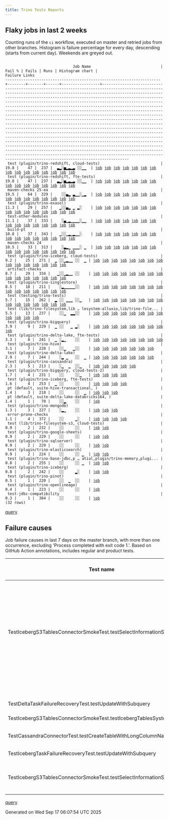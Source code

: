 ```yaml
---
title: Trino Tests Reports
---
```


## Flaky jobs in last 2 weeks

Counting runs of the `ci` workflow, executed on master and retried jobs from other branches.
Histogram is failure percentage for every day, descending (starts from current day).
Weekends are greyed out.
<pre><code>
                              Job Name                               | Fail % | Fails | Runs | Histogram chart |                                                                                                                                                                                                                                                                                                                                                                                                                                                                                                                                                                                                                  Failure Links                                                                                                                                                                                                                                                                                                                                                                                                                                                                                                                                                                                                                   
---------------------------------------------------------------------+--------+-------+------+-----------------+--------------------------------------------------------------------------------------------------------------------------------------------------------------------------------------------------------------------------------------------------------------------------------------------------------------------------------------------------------------------------------------------------------------------------------------------------------------------------------------------------------------------------------------------------------------------------------------------------------------------------------------------------------------------------------------------------------------------------------------------------------------------------------------------------------------------------------------------------------------------------------------------------------------------------------------------------------------------------------------------------------------------------------------------------------------------------------------------------------------------------------------------------------------------------------------------------------------------------------------------------
 test (plugin/trino-redshift, cloud-tests)                           |   19.8 |    47 |  237 |  ▃▂░▅▂▃▂▃ ░░▁▁  | <a href="https://github.com/trinodb/trino/actions/runs/17761312748/job/50474588077">job</a> <a href="https://github.com/trinodb/trino/actions/runs/17763072448/job/50480162577">job</a> <a href="https://github.com/trinodb/trino/actions/runs/17768609487/job/50498480701">job</a> <a href="https://github.com/trinodb/trino/actions/runs/17768609487/job/50511903143">job</a> <a href="https://github.com/trinodb/trino/actions/runs/17777870776/job/50530038535">job</a> <a href="https://github.com/trinodb/trino/actions/runs/17724062285/job/50361387201">job</a> <a href="https://github.com/trinodb/trino/actions/runs/17728895296/job/50375625399">job</a> <a href="https://github.com/trinodb/trino/actions/runs/17732524052/job/50386701416">job</a> <a href="https://github.com/trinodb/trino/actions/runs/17737905901/job/50404428252">job</a> <a href="https://github.com/trinodb/trino/actions/runs/17739067718/job/50408316584">job</a> <a href="https://github.com/trinodb/trino/actions/runs/17697126334/job/50297972180">job</a> <a href="https://github.com/trinodb/trino/actions/runs/17697126334/job/50297972180">job</a> <a href="https://github.com/trinodb/trino/actions/runs/17697126334/job/50301409785">job</a> <a href="https://github.com/trinodb/trino/actions/runs/17697126334/job/50301409785">job</a> <a href="https://github.com/trinodb/trino/actions/runs/17699095983/job/50302384440">job</a>  
 test (plugin/trino-redshift, fte-tests)                             |   19.8 |    47 |  237 |  ▃▂░▅▂▃▂▃ ░░▁▁  | <a href="https://github.com/trinodb/trino/actions/runs/17761312748/job/50474588120">job</a> <a href="https://github.com/trinodb/trino/actions/runs/17763072448/job/50480162600">job</a> <a href="https://github.com/trinodb/trino/actions/runs/17768609487/job/50498480603">job</a> <a href="https://github.com/trinodb/trino/actions/runs/17768609487/job/50511903162">job</a> <a href="https://github.com/trinodb/trino/actions/runs/17777870776/job/50530038532">job</a> <a href="https://github.com/trinodb/trino/actions/runs/17724062285/job/50361387212">job</a> <a href="https://github.com/trinodb/trino/actions/runs/17728895296/job/50375625403">job</a> <a href="https://github.com/trinodb/trino/actions/runs/17732524052/job/50386701379">job</a> <a href="https://github.com/trinodb/trino/actions/runs/17737905901/job/50404428256">job</a> <a href="https://github.com/trinodb/trino/actions/runs/17739067718/job/50408316582">job</a> <a href="https://github.com/trinodb/trino/actions/runs/17697126334/job/50297972193">job</a> <a href="https://github.com/trinodb/trino/actions/runs/17697126334/job/50297972193">job</a> <a href="https://github.com/trinodb/trino/actions/runs/17697126334/job/50301409782">job</a> <a href="https://github.com/trinodb/trino/actions/runs/17697126334/job/50301409782">job</a> <a href="https://github.com/trinodb/trino/actions/runs/17699095983/job/50302384435">job</a>  
 maven-checks 25-ea                                                  |   19.5 |    64 |  329 |    ░░▄▂ ▃▁▁░▁▂  | <a href="https://github.com/trinodb/trino/actions/runs/17778519950/job/50532140111">job</a> <a href="https://github.com/trinodb/trino/actions/runs/17724062285/job/50361332652">job</a> <a href="https://github.com/trinodb/trino/actions/runs/17660143292/job/50194094687">job</a> <a href="https://github.com/trinodb/trino/actions/runs/17660143292/job/50194094687">job</a> <a href="https://github.com/trinodb/trino/actions/runs/17660143292/job/50194094687">job</a> <a href="https://github.com/trinodb/trino/actions/runs/17660143292/job/50194094687">job</a> <a href="https://github.com/trinodb/trino/actions/runs/17660143292/job/50194094687">job</a> <a href="https://github.com/trinodb/trino/actions/runs/17630006865/job/50095439434">job</a> <a href="https://github.com/trinodb/trino/actions/runs/17650190400/job/50158876928">job</a> <a href="https://github.com/trinodb/trino/actions/runs/17657871522/job/50184928161">job</a> <a href="https://github.com/trinodb/trino/actions/runs/17657871522/job/50184928161">job</a> <a href="https://github.com/trinodb/trino/actions/runs/17660143292/job/50191760066">job</a> <a href="https://github.com/trinodb/trino/actions/runs/17619200359/job/50060293383">job</a> <a href="https://github.com/trinodb/trino/actions/runs/17569837325/job/49903526563">job</a> <a href="https://github.com/trinodb/trino/actions/runs/17570462718/job/49905384729">job</a>  
 test (plugin/trino-exasol)                                          |   11.3 |    29 |  257 |   ▁░░▄▂ ▁ ▂░    | <a href="https://github.com/trinodb/trino/actions/runs/17775814099/job/50523216417">job</a> <a href="https://github.com/trinodb/trino/actions/runs/17724062285/job/50361387214">job</a> <a href="https://github.com/trinodb/trino/actions/runs/17728863099/job/50375538197">job</a> <a href="https://github.com/trinodb/trino/actions/runs/17728863099/job/50380379460">job</a> <a href="https://github.com/trinodb/trino/actions/runs/17660143292/job/50194095767">job</a> <a href="https://github.com/trinodb/trino/actions/runs/17660143292/job/50194095767">job</a> <a href="https://github.com/trinodb/trino/actions/runs/17660143292/job/50194095767">job</a> <a href="https://github.com/trinodb/trino/actions/runs/17660143292/job/50194095767">job</a> <a href="https://github.com/trinodb/trino/actions/runs/17660143292/job/50194095767">job</a> <a href="https://github.com/trinodb/trino/actions/runs/17630006865/job/50095493977">job</a> <a href="https://github.com/trinodb/trino/actions/runs/17630918115/job/50098091653">job</a> <a href="https://github.com/trinodb/trino/actions/runs/17660143292/job/50191801080">job</a> <a href="https://github.com/trinodb/trino/actions/runs/17660143292/job/50191801080">job</a> <a href="https://github.com/trinodb/trino/actions/runs/17660143292/job/50191801080">job</a> <a href="https://github.com/trinodb/trino/actions/runs/17582995086/job/49943730191">job</a>  
 test-other-modules                                                  |   11.1 |    37 |  333 |    ░▄▁▂▁▁▁▁░▁▁  | <a href="https://github.com/trinodb/trino/actions/runs/17728863099/job/50375455153">job</a> <a href="https://github.com/trinodb/trino/actions/runs/17697126334/job/50297949644">job</a> <a href="https://github.com/trinodb/trino/actions/runs/17697126334/job/50297949644">job</a> <a href="https://github.com/trinodb/trino/actions/runs/17697126334/job/50301409187">job</a> <a href="https://github.com/trinodb/trino/actions/runs/17697126334/job/50301409187">job</a> <a href="https://github.com/trinodb/trino/actions/runs/17668507828/job/50214815451">job</a> <a href="https://github.com/trinodb/trino/actions/runs/17680415495/job/50253036027">job</a> <a href="https://github.com/trinodb/trino/actions/runs/17630128259/job/50095797726">job</a> <a href="https://github.com/trinodb/trino/actions/runs/17630132068/job/50095807031">job</a> <a href="https://github.com/trinodb/trino/actions/runs/17646526015/job/50145803127">job</a> <a href="https://github.com/trinodb/trino/actions/runs/17657114104/job/50182531485">job</a> <a href="https://github.com/trinodb/trino/actions/runs/17657871522/job/50184928286">job</a> <a href="https://github.com/trinodb/trino/actions/runs/17606371752/job/50017937039">job</a> <a href="https://github.com/trinodb/trino/actions/runs/17628636729/job/50091355195">job</a> <a href="https://github.com/trinodb/trino/actions/runs/17569837325/job/49903526613">job</a>  
 build-pt                                                            |   10.8 |    37 |  343 |   ▁░░▁▂▁▂▁▁░    | <a href="https://github.com/trinodb/trino/actions/runs/17768609487/job/50498376173">job</a> <a href="https://github.com/trinodb/trino/actions/runs/17728895296/job/50375552741">job</a> <a href="https://github.com/trinodb/trino/actions/runs/17732524052/job/50386603962">job</a> <a href="https://github.com/trinodb/trino/actions/runs/17737905901/job/50404307388">job</a> <a href="https://github.com/trinodb/trino/actions/runs/17683662878/job/50263449639">job</a> <a href="https://github.com/trinodb/trino/actions/runs/17683662878/job/50263449639">job</a> <a href="https://github.com/trinodb/trino/actions/runs/17631862563/job/50100621025">job</a> <a href="https://github.com/trinodb/trino/actions/runs/17643059345/job/50134345906">job</a> <a href="https://github.com/trinodb/trino/actions/runs/17643059345/job/50134345906">job</a> <a href="https://github.com/trinodb/trino/actions/runs/17650190400/job/50158877028">job</a> <a href="https://github.com/trinodb/trino/actions/runs/17657871522/job/50184928222">job</a> <a href="https://github.com/trinodb/trino/actions/runs/17606371752/job/50017937061">job</a> <a href="https://github.com/trinodb/trino/actions/runs/17619200359/job/50060293330">job</a> <a href="https://github.com/trinodb/trino/actions/runs/17628636729/job/50091355167">job</a> <a href="https://github.com/trinodb/trino/actions/runs/17585622883/job/49952694294">job</a>  
 maven-checks 24                                                     |   10.5 |    33 |  313 |    ░▃▂▁ ▁▁▁░ ▁  | <a href="https://github.com/trinodb/trino/actions/runs/17775814099/job/50523135502">job</a> <a href="https://github.com/trinodb/trino/actions/runs/17728863099/job/50375455103">job</a> <a href="https://github.com/trinodb/trino/actions/runs/17697126334/job/50297949621">job</a> <a href="https://github.com/trinodb/trino/actions/runs/17697126334/job/50297949621">job</a> <a href="https://github.com/trinodb/trino/actions/runs/17699095983/job/50302362535">job</a> <a href="https://github.com/trinodb/trino/actions/runs/17657871522/job/50202516504">job</a> <a href="https://github.com/trinodb/trino/actions/runs/17657871522/job/50202516504">job</a> <a href="https://github.com/trinodb/trino/actions/runs/17657871522/job/50204891060">job</a> <a href="https://github.com/trinodb/trino/actions/runs/17657871522/job/50204891060">job</a> <a href="https://github.com/trinodb/trino/actions/runs/17661876542/job/50196529459">job</a> <a href="https://github.com/trinodb/trino/actions/runs/17646526015/job/50145802755">job</a> <a href="https://github.com/trinodb/trino/actions/runs/17650190400/job/50158876927">job</a> <a href="https://github.com/trinodb/trino/actions/runs/17657871522/job/50184928176">job</a> <a href="https://github.com/trinodb/trino/actions/runs/17657871522/job/50184928176">job</a> <a href="https://github.com/trinodb/trino/actions/runs/17603248848/job/50009095624">job</a>  
 test (plugin/trino-iceberg, cloud-tests)                            |    9.2 |    25 |  271 |  ▁ ░░▁▂▁▁ ░░  ▁ | <a href="https://github.com/trinodb/trino/actions/runs/17768609487/job/50498480549">job</a> <a href="https://github.com/trinodb/trino/actions/runs/17777870776/job/50530038454">job</a> <a href="https://github.com/trinodb/trino/actions/runs/17778519950/job/50532219094">job</a> <a href="https://github.com/trinodb/trino/actions/runs/17739067718/job/50408316546">job</a> <a href="https://github.com/trinodb/trino/actions/runs/17745012977/job/50428172238">job</a> <a href="https://github.com/trinodb/trino/actions/runs/17675959315/job/50238062823">job</a> <a href="https://github.com/trinodb/trino/actions/runs/17675997413/job/50238184764">job</a> <a href="https://github.com/trinodb/trino/actions/runs/17630918115/job/50098091603">job</a> <a href="https://github.com/trinodb/trino/actions/runs/17631862563/job/50100658512">job</a> <a href="https://github.com/trinodb/trino/actions/runs/17646526015/job/50145914766">job</a> <a href="https://github.com/trinodb/trino/actions/runs/17660143292/job/50191801106">job</a> <a href="https://github.com/trinodb/trino/actions/runs/17660143292/job/50191801106">job</a> <a href="https://github.com/trinodb/trino/actions/runs/17619200359/job/50060381783">job</a> <a href="https://github.com/trinodb/trino/actions/runs/17571183698/job/49907593060">job</a> <a href="https://github.com/trinodb/trino/actions/runs/17571183698/job/49907593060">job</a>  
 artifact-checks                                                     |    8.7 |    29 |  334 |   ▁░░▁▂▁▁ ░░    | <a href="https://github.com/trinodb/trino/actions/runs/17724062285/job/50361332650">job</a> <a href="https://github.com/trinodb/trino/actions/runs/17737905901/job/50404307323">job</a> <a href="https://github.com/trinodb/trino/actions/runs/17739067718/job/50408213240">job</a> <a href="https://github.com/trinodb/trino/actions/runs/17663936879/job/50202240761">job</a> <a href="https://github.com/trinodb/trino/actions/runs/17684430694/job/50266031620">job</a> <a href="https://github.com/trinodb/trino/actions/runs/17684430694/job/50266031620">job</a> <a href="https://github.com/trinodb/trino/actions/runs/17619841585/job/50146411200">job</a> <a href="https://github.com/trinodb/trino/actions/runs/17619841585/job/50146411200">job</a> <a href="https://github.com/trinodb/trino/actions/runs/17619841585/job/50146411200">job</a> <a href="https://github.com/trinodb/trino/actions/runs/17619841585/job/50147658947">job</a> <a href="https://github.com/trinodb/trino/actions/runs/17619841585/job/50147658947">job</a> <a href="https://github.com/trinodb/trino/actions/runs/17619841585/job/50062543817">job</a> <a href="https://github.com/trinodb/trino/actions/runs/17619841585/job/50062543817">job</a> <a href="https://github.com/trinodb/trino/actions/runs/17619841585/job/50062543817">job</a> <a href="https://github.com/trinodb/trino/actions/runs/17619841585/job/50081219576">job</a>  
 test (plugin/trino-singlestore)                                     |    8.5 |    18 |  211 |    ░▂▁▁▁▁▁░░    | <a href="https://github.com/trinodb/trino/actions/runs/17724062285/job/50361387217">job</a> <a href="https://github.com/trinodb/trino/actions/runs/17691057049/job/50284613992">job</a> <a href="https://github.com/trinodb/trino/actions/runs/17691057049/job/50284613992">job</a> <a href="https://github.com/trinodb/trino/actions/runs/17675997413/job/50238184755">job</a> <a href="https://github.com/trinodb/trino/actions/runs/17640244384/job/50125464864">job</a> <a href="https://github.com/trinodb/trino/actions/runs/17640244384/job/50125464864">job</a> <a href="https://github.com/trinodb/trino/actions/runs/17655660370/job/50177709387">job</a> <a href="https://github.com/trinodb/trino/actions/runs/17619200359/job/50060381934">job</a> <a href="https://github.com/trinodb/trino/actions/runs/17624436933/job/50077731051">job</a> <a href="https://github.com/trinodb/trino/actions/runs/17624436933/job/50077731051">job</a> <a href="https://github.com/trinodb/trino/actions/runs/17569837325/job/49903568321">job</a> <a href="https://github.com/trinodb/trino/actions/runs/17598156156/job/49994905704">job</a> <a href="https://github.com/trinodb/trino/actions/runs/17545867111/job/49827179870">job</a> <a href="https://github.com/trinodb/trino/actions/runs/17555458890/job/49858475384">job</a> <a href="https://github.com/trinodb/trino/actions/runs/17555458890/job/49858475384">job</a>  
 test (testing/trino-tests)                                          |    5.7 |    15 |  262 |  ▂ ░░ ▁▁▁ ░░▁   | <a href="https://github.com/trinodb/trino/actions/runs/17750594273/job/50444671454">job</a> <a href="https://github.com/trinodb/trino/actions/runs/17750594273/job/50444671454">job</a> <a href="https://github.com/trinodb/trino/actions/runs/17761312748/job/50474588139">job</a> <a href="https://github.com/trinodb/trino/actions/runs/17775814099/job/50523216534">job</a> <a href="https://github.com/trinodb/trino/actions/runs/17742046590/job/50418263706">job</a> <a href="https://github.com/trinodb/trino/actions/runs/17657114104/job/50182608522">job</a> <a href="https://github.com/trinodb/trino/actions/runs/17657871522/job/50185114456">job</a> <a href="https://github.com/trinodb/trino/actions/runs/17657871522/job/50185114456">job</a> <a href="https://github.com/trinodb/trino/actions/runs/17608848924/job/50025974278">job</a> <a href="https://github.com/trinodb/trino/actions/runs/17619200359/job/50060381982">job</a> <a href="https://github.com/trinodb/trino/actions/runs/17571183698/job/49907593123">job</a> <a href="https://github.com/trinodb/trino/actions/runs/17571183698/job/49907593123">job</a> <a href="https://github.com/trinodb/trino/actions/runs/17481848895/job/49653506212">job</a> <a href="https://github.com/trinodb/trino/actions/runs/17484719252/job/49661484113">job</a> <a href="https://github.com/trinodb/trino/actions/runs/17478884174/job/49645204052">job</a>  
 test (lib/trino-filesystem,lib … lesystem-alluxio,lib/trino-file... |    5.5 |    13 |  237 |    ░░▁  ▂▂░░    | <a href="https://github.com/trinodb/trino/actions/runs/17683662878/job/50263522796">job</a> <a href="https://github.com/trinodb/trino/actions/runs/17683662878/job/50263522796">job</a> <a href="https://github.com/trinodb/trino/actions/runs/17569837325/job/49903568223">job</a> <a href="https://github.com/trinodb/trino/actions/runs/17596775483/job/49990798959">job</a> <a href="https://github.com/trinodb/trino/actions/runs/17596775483/job/49990798959">job</a> <a href="https://github.com/trinodb/trino/actions/runs/17596775483/job/49990798959">job</a> <a href="https://github.com/trinodb/trino/actions/runs/17540671319/job/49811735530">job</a> <a href="https://github.com/trinodb/trino/actions/runs/17540671319/job/49811735530">job</a> <a href="https://github.com/trinodb/trino/actions/runs/17540671319/job/49826832580">job</a> <a href="https://github.com/trinodb/trino/actions/runs/17540671319/job/49826832580">job</a> <a href="https://github.com/trinodb/trino/actions/runs/17545867111/job/49827179764">job</a> <a href="https://github.com/trinodb/trino/actions/runs/17448082907/job/49547203451">job</a>                                                                                                                                                                                                                                                  
 test (plugin/trino-bigquery)                                        |    3.9 |     9 |  229 |  ▁ ░░   ▁ ▂░    | <a href="https://github.com/trinodb/trino/actions/runs/17761312748/job/50474587989">job</a> <a href="https://github.com/trinodb/trino/actions/runs/17765667341/job/50488448910">job</a> <a href="https://github.com/trinodb/trino/actions/runs/17724062285/job/50361387128">job</a> <a href="https://github.com/trinodb/trino/actions/runs/17728895296/job/50375625254">job</a> <a href="https://github.com/trinodb/trino/actions/runs/17571183698/job/49907593008">job</a> <a href="https://github.com/trinodb/trino/actions/runs/17571183698/job/49907593008">job</a> <a href="https://github.com/trinodb/trino/actions/runs/17582995086/job/49943730297">job</a> <a href="https://github.com/trinodb/trino/actions/runs/17522911115/job/49769293328">job</a> <a href="https://github.com/trinodb/trino/actions/runs/17439591689/job/49518881381">job</a>                                                                                                                                                                                                                                                                                                                                                                                                                                                                                                  
 test (plugin/trino-delta-lake, fte-tests)                           |    3.3 |     8 |  241 |  ▁ ░▂▁    ░░    | <a href="https://github.com/trinodb/trino/actions/runs/17761312748/job/50474588006">job</a> <a href="https://github.com/trinodb/trino/actions/runs/17775814099/job/50523216418">job</a> <a href="https://github.com/trinodb/trino/actions/runs/17778519950/job/50532219063">job</a> <a href="https://github.com/trinodb/trino/actions/runs/17737905901/job/50404428175">job</a> <a href="https://github.com/trinodb/trino/actions/runs/17697126334/job/50297972167">job</a> <a href="https://github.com/trinodb/trino/actions/runs/17697126334/job/50297972167">job</a> <a href="https://github.com/trinodb/trino/actions/runs/17684430694/job/50266097268">job</a> <a href="https://github.com/trinodb/trino/actions/runs/17684430694/job/50266097268">job</a>                                                                                                                                                                                                                                                                                                                                                                                                                                                                                                                                                                                  
 test (plugin/trino-hive)                                            |    3.1 |     7 |  228 |    ░░▁   ▁░░    | <a href="https://github.com/trinodb/trino/actions/runs/17765667341/job/50488448957">job</a> <a href="https://github.com/trinodb/trino/actions/runs/17684430694/job/50266097255">job</a> <a href="https://github.com/trinodb/trino/actions/runs/17684430694/job/50266097255">job</a> <a href="https://github.com/trinodb/trino/actions/runs/17555458890/job/49858475362">job</a> <a href="https://github.com/trinodb/trino/actions/runs/17555458890/job/49858475362">job</a> <a href="https://github.com/trinodb/trino/actions/runs/17555458890/job/49858475362">job</a> <a href="https://github.com/trinodb/trino/actions/runs/17478884174/job/49645203991">job</a>                                                                                                                                                                                                                                                                                                                                                                                                                                                                                                                                                                                                                                                                  
 test (plugin/trino-delta-lake)                                      |    2.9 |     7 |  244 |    ░▂ ▁   ░░  ▁ | <a href="https://github.com/trinodb/trino/actions/runs/17691057049/job/50284613947">job</a> <a href="https://github.com/trinodb/trino/actions/runs/17691057049/job/50284613947">job</a> <a href="https://github.com/trinodb/trino/actions/runs/17677268740/job/50242497268">job</a> <a href="https://github.com/trinodb/trino/actions/runs/17640244384/job/50125464755">job</a> <a href="https://github.com/trinodb/trino/actions/runs/17640244384/job/50125464755">job</a> <a href="https://github.com/trinodb/trino/actions/runs/17437275724/job/49510567606">job</a> <a href="https://github.com/trinodb/trino/actions/runs/17446668703/job/49542783573">job</a>                                                                                                                                                                                                                                                                                                                                                                                                                                                                                                                                                                                                                                                                  
 test (plugin/trino-cassandra)                                       |    2.3 |     5 |  213 |    ░▁  ▁  ░░▁   | <a href="https://github.com/trinodb/trino/actions/runs/17739067718/job/50408316485">job</a> <a href="https://github.com/trinodb/trino/actions/runs/17699095983/job/50302384392">job</a> <a href="https://github.com/trinodb/trino/actions/runs/17606371752/job/50018008988">job</a> <a href="https://github.com/trinodb/trino/actions/runs/17484717053/job/49661486551">job</a> <a href="https://github.com/trinodb/trino/actions/runs/17469191848/job/49612989816">job</a>                                                                                                                                                                                                                                                                                                                                                                                                                                                                                                                                                                                                                                                                                                                                                                                                                                  
 test (plugin/trino-bigquery, cloud-tests-2)                         |    1.7 |     4 |  231 |    ░░     ░░▁   | <a href="https://github.com/trinodb/trino/actions/runs/17752189100/job/50448935550">job</a> <a href="https://github.com/trinodb/trino/actions/runs/17484719252/job/49661484037">job</a> <a href="https://github.com/trinodb/trino/actions/runs/17453545455/job/49562745727">job</a> <a href="https://github.com/trinodb/trino/actions/runs/17441865154/job/49526687325">job</a>                                                                                                                                                                                                                                                                                                                                                                                                                                                                                                                                                                                                                                                                                                                                                                                                                                                                                                                  
 test (plugin/trino-iceberg, fte-tests)                              |    1.6 |     4 |  253 |  ▁ ░░     ░░    | <a href="https://github.com/trinodb/trino/actions/runs/17761312748/job/50474588012">job</a> <a href="https://github.com/trinodb/trino/actions/runs/17768609487/job/50498480502">job</a> <a href="https://github.com/trinodb/trino/actions/runs/17737905901/job/50404428205">job</a> <a href="https://github.com/trinodb/trino/actions/runs/17677268740/job/50242497328">job</a>                                                                                                                                                                                                                                                                                                                                                                                                                                                                                                                                                                                                                                                                                                                                                                                                                                                                                                                  
 pt (default, suite-hive-transactional, )                            |    1.4 |     3 |  218 |    ░░     ░░  ▁ | <a href="https://github.com/trinodb/trino/actions/runs/17655660370/job/50178811091">job</a> <a href="https://github.com/trinodb/trino/actions/runs/17434780354/job/49503332877">job</a> <a href="https://github.com/trinodb/trino/actions/runs/17434780354/job/49503332877">job</a>                                                                                                                                                                                                                                                                                                                                                                                                                                                                                                                                                                                                                                                                                                                                                                                                                                                                                                                                                                                                  
 pt (default, suite-delta-lake-databricks164, )                      |    1.4 |     1 |   70 |    ░░▂    ░░    | <a href="https://github.com/trinodb/trino/actions/runs/17663936879/job/50202637267">job</a>                                                                                                                                                                                                                                                                                                                                                                                                                                                                                                                                                                                                                                                                                                                                                                                                                                                                                                                                                                                                                                                                                                                                                                  
 test (plugin/trino-mongodb)                                         |    1.3 |     3 |  227 |    ░▂▁    ░░    | <a href="https://github.com/trinodb/trino/actions/runs/17697126334/job/50297972172">job</a> <a href="https://github.com/trinodb/trino/actions/runs/17697126334/job/50297972172">job</a> <a href="https://github.com/trinodb/trino/actions/runs/17687261598/job/50274628598">job</a>                                                                                                                                                                                                                                                                                                                                                                                                                                                                                                                                                                                                                                                                                                                                                                                                                                                                                                                                                                                                  
 error-prone-checks                                                  |    1.1 |     4 |  372 |    ░░     ▁░    | <a href="https://github.com/trinodb/trino/actions/runs/17569837325/job/49903526598">job</a> <a href="https://github.com/trinodb/trino/actions/runs/17570462718/job/49905384738">job</a> <a href="https://github.com/trinodb/trino/actions/runs/17530720727/job/49787294027">job</a> <a href="https://github.com/trinodb/trino/actions/runs/17474414319/job/49630557215">job</a>                                                                                                                                                                                                                                                                                                                                                                                                                                                                                                                                                                                                                                                                                                                                                                                                                                                                                                                  
 test (lib/trino-filesystem-s3, cloud-tests)                         |    0.9 |     2 |  232 |    ░░     ░░    | <a href="https://github.com/trinodb/trino/actions/runs/17765667341/job/50488448890">job</a> <a href="https://github.com/trinodb/trino/actions/runs/17557558473/job/49865609379">job</a>                                                                                                                                                                                                                                                                                                                                                                                                                                                                                                                                                                                                                                                                                                                                                                                                                                                                                                                                                                                                                                                                                  
 test (plugin/trino-google-sheets)                                   |    0.9 |     2 |  229 |    ░░     ░░    | <a href="https://github.com/trinodb/trino/actions/runs/17765667341/job/50488448946">job</a> <a href="https://github.com/trinodb/trino/actions/runs/17739118375/job/50408517491">job</a>                                                                                                                                                                                                                                                                                                                                                                                                                                                                                                                                                                                                                                                                                                                                                                                                                                                                                                                                                                                                                                                                                  
 test (plugin/trino-sqlserver)                                       |    0.9 |     2 |  229 |    ░░     ░░    | <a href="https://github.com/trinodb/trino/actions/runs/17759924675/job/50470217238">job</a> <a href="https://github.com/trinodb/trino/actions/runs/17724062285/job/50361387228">job</a>                                                                                                                                                                                                                                                                                                                                                                                                                                                                                                                                                                                                                                                                                                                                                                                                                                                                                                                                                                                                                                                                                  
 test (plugin/trino-elasticsearch)                                   |    0.9 |     2 |  224 |    ░░     ░░ ▁  | <a href="https://github.com/trinodb/trino/actions/runs/17462739520/job/49591107328">job</a> <a href="https://github.com/trinodb/trino/actions/runs/17462739520/job/49591107328">job</a>                                                                                                                                                                                                                                                                                                                                                                                                                                                                                                                                                                                                                                                                                                                                                                                                                                                                                                                                                                                                                                                                                  
 test (plugin/trino-base-jdbc,p … atial,plugin/trino-memory,plugi... |    0.8 |     2 |  255 |    ░░     ░░ ▁  | <a href="https://github.com/trinodb/trino/actions/runs/17453545455/job/49562745705">job</a> <a href="https://github.com/trinodb/trino/actions/runs/17474414319/job/49630655182">job</a>                                                                                                                                                                                                                                                                                                                                                                                                                                                                                                                                                                                                                                                                                                                                                                                                                                                                                                                                                                                                                                                                                  
 test (plugin/trino-iceberg)                                         |    0.8 |     2 |  242 |    ░░     ▂░    | <a href="https://github.com/trinodb/trino/actions/runs/17630918115/job/50098091613">job</a> <a href="https://github.com/trinodb/trino/actions/runs/17530720727/job/49787311082">job</a>                                                                                                                                                                                                                                                                                                                                                                                                                                                                                                                                                                                                                                                                                                                                                                                                                                                                                                                                                                                                                                                                                  
 test (plugin/trino-pinot)                                           |    0.5 |     1 |  220 |    ░░  ▁  ░░    | <a href="https://github.com/trinodb/trino/actions/runs/17606371752/job/50018009063">job</a>                                                                                                                                                                                                                                                                                                                                                                                                                                                                                                                                                                                                                                                                                                                                                                                                                                                                                                                                                                                                                                                                                                                                                                  
 test (plugin/trino-openlineage)                                     |    0.4 |     1 |  223 |    ░░     ░░    | <a href="https://github.com/trinodb/trino/actions/runs/17474414319/job/49630655273">job</a>                                                                                                                                                                                                                                                                                                                                                                                                                                                                                                                                                                                                                                                                                                                                                                                                                                                                                                                                                                                                                                                                                                                                                                  
 test-jdbc-compatibility                                             |    0.3 |     1 |  384 |    ░░     ░░    | <a href="https://github.com/trinodb/trino/actions/runs/17474414319/job/49630557184">job</a>                                                                                                                                                                                                                                                                                                                                                                                                                                                                                                                                                                                                                                                                                                                                                                                                                                                                                                                                                                                                                                                                                                                                                                  
(32 rows)
</code></pre>
[query](https://github.com/trinodb/reports/blob/6cf1057a11f44b4968916dc998b568492fed0081/sql/tests/jobs.sql)

## Failure causes

Job failure causes in last 7 days on the master branch, with more than one occurrence,
excluding 'Process completed with exit code 1.'.
Based on GitHub Action annotations, includes regular and product tests.

| Test name                                                               | Message                                                         | Test failures | Run failures | % of runs | First seen at           | Last seen at            | Failure Links                                                                                                                                                                                                                                                                                                                                                                                                    |
| ----------------------------------------------------------------------- | --------------------------------------------------------------- | -------------:| ------------:| ---------:| ----------------------- | ----------------------- | ---------------------------------------------------------------------------------------------------------------------------------------------------------------------------------------------------------------------------------------------------------------------------------------------------------------------------------------------------------------------------------------------------------------- |
|                                                                         | Process completed with exit code 255.                           |            62 |           29 |       5.6 | 2025-09-10 05:09:07.000 | 2025-09-16 21:22:23.000 | <a href="https://github.com/trinodb/trino/actions/runs/17603248848/job/50009139216">job</a> <a href="https://github.com/trinodb/trino/actions/runs/17603248848/job/50009139230">job</a> <a href="https://github.com/trinodb/trino/actions/runs/17606371752/job/50018009070">job</a> <a href="https://github.com/trinodb/trino/actions/runs/17606371752/job/50018009090">job</a> <a href="https://github.com/trinodb/trino/actions/runs/17619200359/job/50060381909">job</a>  |
|                                                                         | The action has timed out.                                       |            36 |           22 |       4.3 | 2025-09-10 04:41:27.000 | 2025-09-16 20:53:50.000 | <a href="https://github.com/trinodb/trino/actions/runs/17603248848/job/50009095624">job</a> <a href="https://github.com/trinodb/trino/actions/runs/17606371752/job/50017937039">job</a> <a href="https://github.com/trinodb/trino/actions/runs/17606371752/job/50017937061">job</a> <a href="https://github.com/trinodb/trino/actions/runs/17619200359/job/50060293330">job</a> <a href="https://github.com/trinodb/trino/actions/runs/17619200359/job/50060293383">job</a>  |
| TestIcebergS3TablesConnectorSmokeTest.testSelectInformationSchemaTables | Multiple Failures \(1 failure\)\&lt;br/\&gt;                          |             6 |            6 |       1.2 | 2025-09-10 16:07:24.000 | 2025-09-16 20:58:36.000 | <a href="https://github.com/trinodb/trino/actions/runs/17619200359/job/50060381783">job</a> <a href="https://github.com/trinodb/trino/actions/runs/17646526015/job/50145914766">job</a> <a href="https://github.com/trinodb/trino/actions/runs/17675959315/job/50238062823">job</a> <a href="https://github.com/trinodb/trino/actions/runs/17739067718/job/50408316546">job</a> <a href="https://github.com/trinodb/trino/actions/runs/17745012977/job/50428172238">job</a>  |
|                                                                         | The operation was canceled.                                     |             5 |            1 |       0.2 | 2025-09-12 16:49:35.000 | 2025-09-12 16:49:38.000 | <a href="https://github.com/trinodb/trino/actions/runs/17680415495/job/50253086431">job</a> <a href="https://github.com/trinodb/trino/actions/runs/17680415495/job/50253086436">job</a> <a href="https://github.com/trinodb/trino/actions/runs/17680415495/job/50253086444">job</a> <a href="https://github.com/trinodb/trino/actions/runs/17680415495/job/50253086458">job</a> <a href="https://github.com/trinodb/trino/actions/runs/17680415495/job/50253086472">job</a>  |
|                                                                         | The job has exceeded the maximum execution time of 15m0s        |             5 |            1 |       0.2 | 2025-09-12 16:49:35.000 | 2025-09-12 16:49:38.000 | <a href="https://github.com/trinodb/trino/actions/runs/17680415495/job/50253086431">job</a> <a href="https://github.com/trinodb/trino/actions/runs/17680415495/job/50253086436">job</a> <a href="https://github.com/trinodb/trino/actions/runs/17680415495/job/50253086444">job</a> <a href="https://github.com/trinodb/trino/actions/runs/17680415495/job/50253086458">job</a> <a href="https://github.com/trinodb/trino/actions/runs/17680415495/job/50253086472">job</a>  |
| TestDeltaTaskFailureRecoveryTest.testUpdateWithSubquery                 | For query: \&lt;br/\&gt;                                              |             4 |            4 |       0.8 | 2025-09-13 13:35:20.000 | 2025-09-16 20:59:10.000 | <a href="https://github.com/trinodb/trino/actions/runs/17697126334/job/50297972167">job</a> <a href="https://github.com/trinodb/trino/actions/runs/17737905901/job/50404428175">job</a> <a href="https://github.com/trinodb/trino/actions/runs/17761312748/job/50474588006">job</a> <a href="https://github.com/trinodb/trino/actions/runs/17778519950/job/50532219063">job</a>                                                                                  |
| TestIcebergS3TablesConnectorSmokeTest.testIcebergTablesSystemTable      | Failed to list tables                                           |             4 |            4 |       0.8 | 2025-09-10 16:07:24.000 | 2025-09-16 20:30:29.000 | <a href="https://github.com/trinodb/trino/actions/runs/17619200359/job/50060381783">job</a> <a href="https://github.com/trinodb/trino/actions/runs/17631862563/job/50100658512">job</a> <a href="https://github.com/trinodb/trino/actions/runs/17675997413/job/50238184764">job</a> <a href="https://github.com/trinodb/trino/actions/runs/17777870776/job/50530038454">job</a>                                                                                  |
| TestCassandraConnectorTest.testCreateTableWithLongColumnName            | Expecting value to be false but was true                        |             3 |            3 |       0.6 | 2025-09-10 07:35:06.000 | 2025-09-15 16:08:18.000 | <a href="https://github.com/trinodb/trino/actions/runs/17606371752/job/50018008988">job</a> <a href="https://github.com/trinodb/trino/actions/runs/17699095983/job/50302384392">job</a> <a href="https://github.com/trinodb/trino/actions/runs/17739067718/job/50408316485">job</a>                                                                                                                                                                  |
| TestIcebergTaskFailureRecoveryTest.testUpdateWithSubquery               | For query: \&lt;br/\&gt;                                              |             2 |            2 |       0.4 | 2025-09-16 09:46:52.000 | 2025-09-16 14:27:06.000 | <a href="https://github.com/trinodb/trino/actions/runs/17761312748/job/50474588012">job</a> <a href="https://github.com/trinodb/trino/actions/runs/17768609487/job/50498480502">job</a>                                                                                                                                                                                                                                                  |
| TestIcebergS3TablesConnectorSmokeTest.testSelectInformationSchemaTables | Error listing tables for catalog iceberg: Failed to list tables |             2 |            2 |       0.4 | 2025-09-11 01:22:36.000 | 2025-09-16 14:27:38.000 | <a href="https://github.com/trinodb/trino/actions/runs/17630918115/job/50098091603">job</a> <a href="https://github.com/trinodb/trino/actions/runs/17768609487/job/50498480549">job</a>                                                                                                                                                                                                                                                  |

[query](https://github.com/trinodb/reports/blob/6cf1057a11f44b4968916dc998b568492fed0081/sql/tests/annotations.sql)

Generated on Wed Sep 17 06:07:54 UTC 2025
